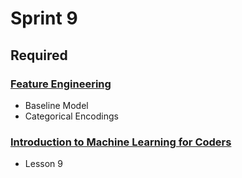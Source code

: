 # Sprint 9

## Required

### [Feature Engineering](https://www.kaggle.com/learn/feature-engineering)

- Baseline Model
- Categorical Encodings

### [Introduction to Machine Learning for Coders](http://course18.fast.ai/ml.html)

- Lesson 9
